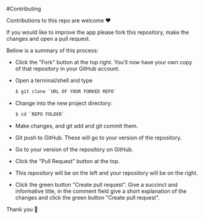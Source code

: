 #Contributing

Contributions to this repo are welcome :heart:

If you would like to improve the app please fork this repository, make the changes and open a pull request.

Bellow is a summary of this process:

- Click the "Fork" button at the top right. You’ll now have your own copy of that repository in your GitHub account.

- Open a terminal/shell and type

  ```sh
  $ git clone `URL OF YOUR FORKED REPO`
  ```

- Change into the new project directory:

  ```sh
  $ cd `REPO FOLDER`
  ```

- Make changes, and git add and git commit them.

- Git push to GitHub. These will go to your version of the repository.

- Go to your version of the repository on GitHub.

- Click the "Pull Request" button at the top.

- This repository will be on the left and your repository will be on the right.

- Click the green button "Create pull request". Give a succinct and informative title, in the comment field give a short explanation of the changes and click the green button "Create pull request".

Thank you :clap:

